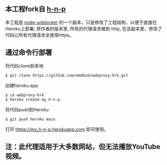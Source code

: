 本工程fork自 [h-n-p](https://github.com/gfw-breaker/heroku-node-proxy)
-----


本工程是 [node-unblocker](https://github.com/nfriedly/node-unblocker) 的一个副本，只是修改了工程结构，以便于直接在Heroku上部署;  原作者的版本里, 所有的代理请求被到 http, 在该副本里，修改了代码让所有代理请求全使用https。

通过命令行部署
--------------

将代码clone到本地

```
$ git clone https://github.com/omdbsd/webproxy-hrk.git
```

创建heroku app

```
$ cd webproxy-hrk
$ heroku create my_h-n-p
```

将代码push到Heroku

```
$ git push heroku main
```

打开 https://my_h-n-p.herokuapp.com 即可使用。


## 注：此代理适用于大多数网站，但无法播放YouTube视频。

